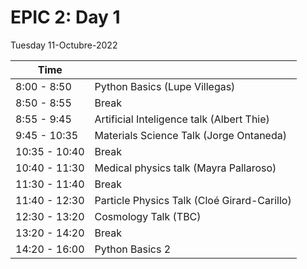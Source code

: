 # EPIC 2: Day 1

Tuesday 11-Octubre-2022


| Time  |  |
| ------------- | ------------- |
| 8:00 - 8:50  | Python Basics (Lupe Villegas)  |
| 8:50 - 8:55  |  Break |
| 8:55 - 9:45 | Artificial Inteligence talk (Albert Thie)  |
| 9:45 - 10:35  | Materials Science Talk (Jorge Ontaneda)  |
| 10:35 - 10:40  |  Break |
| 10:40 - 11:30  | Medical physics talk (Mayra Pallaroso) |
| 11:30 - 11:40  |  Break |
| 11:40 - 12:30  | Particle Physics Talk (Cloé Girard-Carillo) |
| 12:30 - 13:20  | Cosmology Talk (TBC)  |
| 13:20 - 14:20  |  Break |
| 14:20 - 16:00  | Python Basics 2 |
